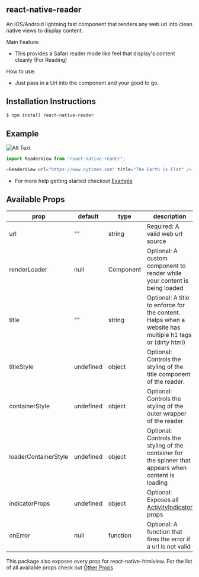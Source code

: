 ## react-native-reader

An iOS/Android lightning fast component that renders any web url into clean native views to display content.

Main Feature:

- This provides a Safari reader mode like feel that display's content cleanly (For Reading)

How to use:

- Just pass in a Url into the component and your good to go.

## Installation Instructions

```bash
$ npm install react-native-reader
```

## Example

![Alt Text](https://i.imgur.com/WeROrao.gif)

```typescript
import ReaderView from "react-native-reader";

<ReaderView url="https://www.nytimes.com" title="The Earth is Flat" />;
```

- For more help getting started checkout [Example](https://github.com/j-mendez/react-native-reader-example)

## Available Props

| prop                 | default   | type      | description                                                                                                     |
| -------------------- | --------- | --------- | --------------------------------------------------------------------------------------------------------------- |
| url                  | ""        | string    | Required: A valid web url source                                                                                |
| renderLoader         | null      | Component | Optional: A custom component to render while your content is being loaded                                       |
| title                | ""        | string    | Optional: A title to enforce for the content. Helps when a website has multiple h1 tags or (dirty html)         |
| titleStyle           | undefined | object    | Optional: Controls the styling of the title component of the reader.                                            |
| containerStyle       | undefined | object    | Optional: Controls the styling of the outer wrapper of the reader.                                              |
| loaderContainerStyle | undefined | object    | Optional: Controls the styling of the container for the spinner that appears when content is loading            |
| indicatorProps       | undefined | object    | Optional: Exposes all [ActivityIndicator](https://facebook.github.io/react-native/docs/activityindicator) props |
| onError              | null      | function  | Optional: A function that fires the error if a url is not valid                                                 |

This package also exposes every prop for react-native-htmlview. For the list of all available props check out [Other Props](https://github.com/jsdf/react-native-htmlview)

